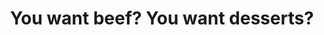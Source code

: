 ---
title: "You want beef? You want desserts?"
url: /derby/you-want-beef-you-want-desserts/
shop: Süßwaren
---
